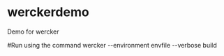 # werckerdemo
Demo for wercker

#Run using the command
wercker --environment envfile --verbose build
